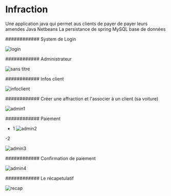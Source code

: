 # Infraction
Une application java qui permet aus clients de payer de payer leurs amendes 
  Java
  Netbeans
  La persistance de spring
  MySQL base de données 


############ System de Login



![login](https://user-images.githubusercontent.com/26189475/39654498-1142c38c-4fc3-11e8-9c0d-8fe7ac114285.jpg)


############  Administrateur 



![sans titre](https://user-images.githubusercontent.com/26189475/39654703-f80be56e-4fc3-11e8-84f9-fdbf3fc09540.jpg)


############  Infos client 



![infoclient](https://user-images.githubusercontent.com/26189475/39655397-63cae6d0-4fc7-11e8-95c2-a73873b86f82.jpg)


############  Créer une affraction et l'associer à un client (sa voiture) 



![admin1](https://user-images.githubusercontent.com/26189475/39655035-91ab4196-4fc5-11e8-9951-82f118cddd4c.jpg)


############  Paiement 


- 1 
![admin2](https://user-images.githubusercontent.com/26189475/39655487-e4b4ec3c-4fc7-11e8-9d7f-9939bd70c677.jpg)



-2 

![admin3](https://user-images.githubusercontent.com/26189475/39655520-0a03a0b4-4fc8-11e8-92c4-01f4c67a4879.jpg)


############  Confirmation de paiement 



![admin4](https://user-images.githubusercontent.com/26189475/39655529-15219faa-4fc8-11e8-995c-abee6dbc6a5d.jpg)




############  Le récapetulatif



![recap](https://user-images.githubusercontent.com/26189475/39655646-ce5cad2a-4fc8-11e8-8078-8471faf8fcaf.jpg)
